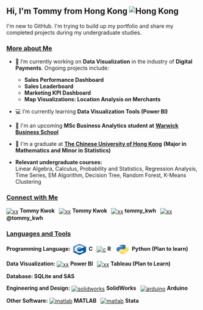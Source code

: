 <h2 align="left">
  Hi, I'm Tommy from Hong Kong
  <img src="https://em-content.zobj.net/thumbs/120/google/350/flag-hong-kong-sar-china_1f1ed-1f1f0.png" alt="Hong Kong" width="40" height="40">
</h2>

I'm new to GitHub. I'm trying to build up my portfolio and share my completed projects during my undergraduate studies.

<h3 align="left"><ins>More about Me</ins></h3>

- 🏢 I’m currently working on **Data Visualization** in the industry of **Digital Payments**. Ongoing projects include:
  - **Sales Performance Dashboard**
  - **Sales Leaderboard**
  - **Marketing KPI Dashboard**
  - **Map Visualizations: Location Analysis on Merchants**
  
- 💻 I’m currently learning **Data Visualization Tools (Power BI)**
- 🏫 I'm an upcoming **MSc Business Analytics student at** <a href="https://www.wbs.ac.uk/" target="blank">**Warwick Business School**</a>
- 🏫 I'm a graduate at <a href="https://www.cuhk.edu.hk/english/index.html" target="blank">**The Chinese University of Hong Kong**</a> **(Major in Mathematics and Minor in Statistics)**
- **Relevant undergraduate courses:** <br>
  Linear Algebra, Calculus, Probability and Statistics, Regression Analysis, Time Series, EM Algorithm, Decision Tree, Random Forest, K-Means Clustering

<h3 align="left"><ins>Connect with Me</ins></h3>
<p align="left">
<a href="https://www.linkedin.com/in/tommykwok722/" target="blank"><img align="center" src="https://raw.githubusercontent.com/rahuldkjain/github-profile-readme-generator/master/src/images/icons/Social/linked-in-alt.svg" alt="xx" height="30" width="40" /></a> <b>Tommy Kwok</b>&ensp;
<a href="https://www.facebook.com/profile.php?id=100010258817415" target="blank"><img align="center" src="https://raw.githubusercontent.com/rahuldkjain/github-profile-readme-generator/master/src/images/icons/Social/facebook.svg" alt="xx" height="30" width="40" /></a> <b>Tommy Kwok</b>&ensp;
<a href="https://instagram.com/tommy_kwh" target="blank"><img align="center" src="https://raw.githubusercontent.com/rahuldkjain/github-profile-readme-generator/master/src/images/icons/Social/instagram.svg" alt="xx" height="30" width="40" /></a> <b>tommy_kwh</b>&ensp;
<a href="https://twitter.com/tommy_kwh" target="blank"><img align="center" src="https://raw.githubusercontent.com/rahuldkjain/github-profile-readme-generator/master/src/images/icons/Social/twitter.svg" alt="xx" height="30" width="40" /></a> <b>@tommy_kwh</b>
</p>

<h3 align="left"><ins>Languages and Tools</ins></h3>
<p align="left">
<b>Programming Language:</b>
<a href="https://www.cprogramming.com/" target="_blank" rel="noreferrer"><img align="center" src="https://raw.githubusercontent.com/devicons/devicon/master/icons/c/c-original.svg" alt="c" width="40" height="30"/></a> <b>C</b>&ensp;
<a href="https://www.r-project.org/" target="_blank" rel="noreferrer"><img align="center" src="https://upload.wikimedia.org/wikipedia/commons/thumb/1/1b/R_logo.svg/1280px-R_logo.svg.png" alt="c" width="40" height="30"/></a> <b>R</b>&ensp;
<a href="https://www.python.org" target="_blank" rel="noreferrer"> <img align="center" src="https://raw.githubusercontent.com/devicons/devicon/master/icons/python/python-original.svg" alt="python" width="40" height="30"/></a> <b>Python (Plan to learn)</b>

<b>Data Visualization:</b>
<a href="https://powerbi.microsoft.com/en-us/" target="_blank" rel="noreferrer"><img align="center" src="https://upload.wikimedia.org/wikipedia/commons/thumb/c/cf/New_Power_BI_Logo.svg/630px-New_Power_BI_Logo.svg.png" alt="xx" width="30" height="30"/></a> <b>Power BI</b>&ensp;
<a href="https://www.tableau.com/" target="_blank" rel="noreferrer"><img align="center" src="https://cdn.filepicker.io/api/file/jZDILlufSOSDOkuJTZ7J" alt="xx" width="30" height="30"/></a> <b>Tableau (Plan to Learn)</b>

<b>Database: SQLite and SAS</b>

<b>Engineering and Design:</b>
<a href="https://www.r-project.org/" target="_blank" rel="noreferrer"><img align="center" src="https://encrypted-tbn0.gstatic.com/images?q=tbn:ANd9GcS6W-xmWL1Z1gJS_oow7BsmsHTTjsD3MEqZLzlsb0szpr0fkBfrG2B7fWhmERR-Pn7kZzo&usqp=CAU" alt="solidworks" width="30" height="30"/></a> <b>SolidWorks</b>&ensp;
<a href="https://www.arduino.cc/" target="_blank" rel="noreferrer"><img align="center" src="https://cdn.worldvectorlogo.com/logos/arduino-1.svg" alt="arduino" width="40" height="30"/></a> <b>Arduino</b>
  
<b>Other Software:</b>
<a href="https://www.mathworks.com/" target="_blank" rel="noreferrer"><img align="center" src="https://upload.wikimedia.org/wikipedia/commons/2/21/Matlab_Logo.png" alt="matlab" width="40" height="30"/></a> <b>MATLAB</b>&ensp;
<a href="https://www.stata.com/" target="_blank" rel="noreferrer"><img align="center" src="https://media.licdn.com/dms/image/D560BAQG8VOjX1HYF_g/company-logo_200_200/0/1682439094877?e=1691625600&v=beta&t=0fKHpmAP6uoH1Q0mGO_vJyDvACRDfYipROw_fAM4FLY" alt="matlab" width="30" height="30"/></a> <b>Stata</b>&ensp;
</p>
